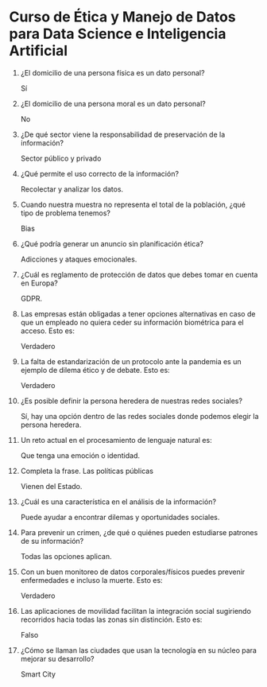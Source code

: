 # Curso de Ética y Manejo de Datos para Data Science e Inteligencia Artificial

1. ¿El domicilio de una persona física es un dato personal?

   Sí

2. ¿El domicilio de una persona moral es un dato personal?

   No

3. ¿De qué sector viene la responsabilidad de preservación de la información?

   Sector público y privado

4. ¿Qué permite el uso correcto de la información?

   Recolectar y analizar los datos.

5. Cuando nuestra muestra no representa el total de la población, ¿qué tipo de problema tenemos?

   Bias

6. ¿Qué podría generar un anuncio sin planificación ética?

   Adicciones y ataques emocionales.

7. ¿Cuál es reglamento de protección de datos que debes tomar en cuenta en Europa?

   GDPR.

8. Las empresas están obligadas a tener opciones alternativas en caso de que un empleado no quiera ceder su información biométrica para el acceso. Esto es:

   Verdadero

9. La falta de estandarización de un protocolo ante la pandemia es un ejemplo de dilema ético y de debate. Esto es:

   Verdadero

10. ¿Es posible definir la persona heredera de nuestras redes sociales?

    Sí, hay una opción dentro de las redes sociales donde podemos elegir la persona heredera.

11. Un reto actual en el procesamiento de lenguaje natural es:

    Que tenga una emoción o identidad.

12. Completa la frase. Las políticas públicas

    Vienen del Estado.

13. ¿Cuál es una característica en el análisis de la información?

    Puede ayudar a encontrar dilemas y oportunidades sociales.

14. Para prevenir un crimen, ¿de qué o quiénes pueden estudiarse patrones de su información?

    Todas las opciones aplican.

15. Con un buen monitoreo de datos corporales/físicos puedes prevenir enfermedades e incluso la muerte. Esto es:

    Verdadero

16. Las aplicaciones de movilidad facilitan la integración social sugiriendo recorridos hacia todas las zonas sin distinción. Esto es:

    Falso

17. ¿Cómo se llaman las ciudades que usan la tecnología en su núcleo para mejorar su desarrollo?

    Smart City
